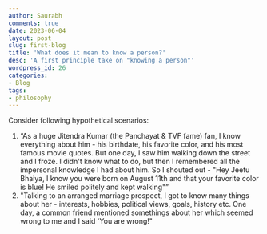 ```yaml
---
author: Saurabh
comments: true
date: 2023-06-04
layout: post
slug: first-blog
title: 'What does it mean to know a person?'
desc: 'A first principle take on "knowing a person"'
wordpress_id: 26
categories:
- Blog
tags:
- philosophy
---
```

Consider following hypothetical scenarios:
1. “As a huge Jitendra Kumar (the Panchayat & TVF fame) fan, I know everything about him - his birthdate, his favorite color, and his most famous movie quotes. But one day, I saw him walking down the street and I froze. I didn't know what to do, but then I remembered all the impersonal knowledge I had about him. So I shouted out - "Hey Jeetu Bhaiya, I know you were born on August 11th and that your favorite color is blue! He smiled politely and kept walking"”
2. "Talking to an arranged marriage prospect, I got to know many things about her - interests, hobbies, political views, goals, history etc. One day, a common friend mentioned somethings about her which seemed wrong to me and I said 'You are wrong!"